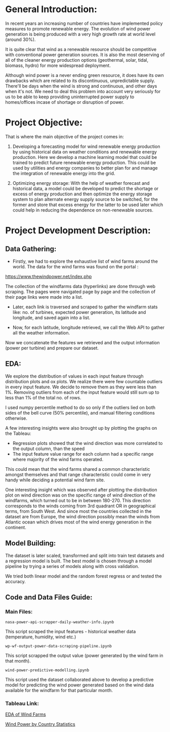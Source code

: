 

# General Introduction:

In recent years an increasing number of countries have implemented policy measures to promote renewable energy. The evolution of wind power generation is being produced with a very high growth rate at world level (around 30%). 

It is quite clear that wind as a renewable resource should be competitive with conventional power generation sources. It is also the most deserving of all of the cleaner energy production options (geothermal, solar, tidal, biomass, hydro) for more widespread deployment. 

Although wind power is a never ending green resource, it does have its own drawbacks which are related to its discontinuous, unpredictable supply. There'll be days when the wind is strong and continuous, and other days when it's not. We need to deal this problem into account very seriously for us to be able to keep providing uninterrupted power supply to homes/offices incase of shortage or disruption of power. 

# Project Objective:

That is where the main objective of the project comes in:

1. Developing a forecasting model for wind renewable energy production by using historical data on weather conditions and renewable energy production. Here we develop a machine learning model that could be trained to predict future renewable energy production. This could be used by utilities and energy companies to better plan for and manage the integration of renewable energy into the grid.

2. Optimizing energy storage: With the help of weather forecast and historical data, a model could be developed to predict the shortage or excess of energy production and then optimize the energy storage system to plan alternate energy supply source to be switched, for the former and store that excess energy for the latter to be used later which could help in reducing the dependence on non-renewable sources.

# Project Development Description:

## Data Gathering:

+ Firstly, we had to explore the exhaustive list of wind farms around the world. The data for the wind farms was found on the portal :

https://www.thewindpower.net/index.php

The collection of the windfarms data (hyperlinks) are done through web scraping. The pages were navigated page by page and the collection of their page links were made into a list. 

+ Later, each link is traversed and scraped to gather the windfarm stats like: no. of turbines, expected power generation, its latitude and longitude, and saved again into a list.

+ Now, for each latitude, longitude retrieved, we call the Web API to gather all the weather information. 

Now we concatenate the features we retrieved and the output information (power per turbine) and prepare our dataset.

## EDA:

We explore the distribution of values in each input feature through distribution plots and ox plots. We realize there were few countable outliers in every input feature. We decide to remove them as they were less than 1%. Removing outliers from each of the input feature would still sum up to less than 1% of the total no. of rows. 

I used numpy percentile method to do so only if the outliers lied on both sides of the bell curve (50% percentile), and manual filtering conditions otherwise. 

A few interesting insights were also brought up by plotting the graphs on the Tableau:

+ Regression plots showed that the wind direction was more correlated to the output column, than the speed
+ The input feature value range for each column had a specific range where majority of the wind farms operated. 

This could mean that the wind farms shared a common characteristic amongst themselves and that range characteristic could come in very handy while deciding a potential wind farm site. 

One interesting insight which was observed after plotting the distribution plot on wind direction was on the specific range of wind direction of the windfarms, which turned out to be in between 180-270. This direction corresponds to the winds coming from 3rd quadrant OR  in geographical terms, from South West. And since most the countries collected in the dataset are from Europe, the wind direction possibly mean the winds from Atlantic ocean which drives most of the wind energy generation in the continent. 

## Model Building:

The dataset is later scaled, transformed and split into train test datasets and a regression model is built. The best model is chosen through a model pipeline by trying a series of models along with cross validation. 

We tried both linear model and the random forest regress or and tested the accuracy.

## Code and Data Files Guide:

### Main Files:

    nasa-power-api-scrapper-daily-weather-info.ipynb

This script scraped the input features - historical weather data (temperature, humidity, wind etc.)

    wp-wf-output-power-data-scraping-pipeline.ipynb

This script scrapped the output value (power generated by the wind farm in that month).

    wind-power-predictive-modelling.ipynb

This script used the dataset collaborated above to develop a predictive model for predicting the wind power generated based on the wind data available for the windfarm for that particular month.

 ### Tableau Link:

[EDA of Wind Farms](https://public.tableau.com/app/profile/nipun.bhushan/viz/scraped-windfarms-statistics-dashboard/BubbleMapofWindpowerGenerationperWindFarm)

[Wind Power by Country Statistics](https://public.tableau.com/app/profile/nipun.bhushan/viz/wind-power-countries-statistics/Dashboard)